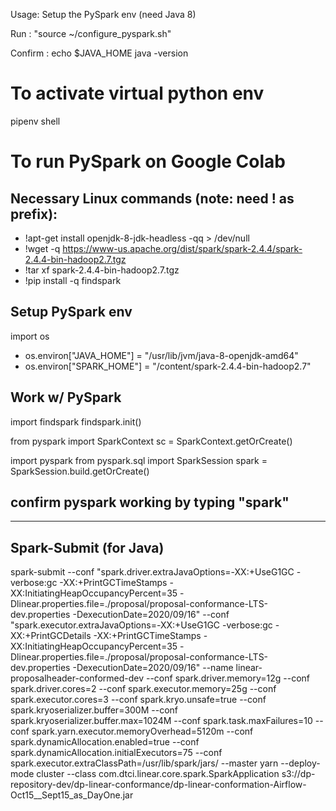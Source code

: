 Usage:
   Setup the PySpark env (need Java 8)

   Run : "source ~/configure_pyspark.sh"

   Confirm :
       echo $JAVA_HOME
       java -version


# To activate virtual python env
pipenv shell

# To run PySpark on Google Colab

##  Necessary Linux commands (note: need ! as prefix):
* !apt-get install openjdk-8-jdk-headless -qq > /dev/null
* !wget -q https://www-us.apache.org/dist/spark/spark-2.4.4/spark-2.4.4-bin-hadoop2.7.tgz
* !tar xf spark-2.4.4-bin-hadoop2.7.tgz
* !pip install -q findspark

## Setup PySpark env
import os
*  os.environ["JAVA_HOME"] = "/usr/lib/jvm/java-8-openjdk-amd64"
*  os.environ["SPARK_HOME"] = "/content/spark-2.4.4-bin-hadoop2.7"

## Work w/ PySpark
import findspark
findspark.init()

from pyspark import SparkContext
sc = SparkContext.getOrCreate()

import pyspark
from pyspark.sql import SparkSession
spark = SparkSession.build.getOrCreate()

## confirm pyspark working by typing "spark"

---

## Spark-Submit (for Java)
spark-submit --conf "spark.driver.extraJavaOptions=-XX:+UseG1GC -verbose:gc -XX:+PrintGCTimeStamps -XX:InitiatingHeapOccupancyPercent=35 -Dlinear.properties.file=./proposal/proposal-conformance-LTS-dev.properties -DexecutionDate=2020/09/16" --conf "spark.executor.extraJavaOptions=-XX:+UseG1GC -verbose:gc -XX:+PrintGCDetails -XX:+PrintGCTimeStamps -XX:InitiatingHeapOccupancyPercent=35 -Dlinear.properties.file=./proposal/proposal-conformance-LTS-dev.properties -DexecutionDate=2020/09/16" --name linear-proposalheader-conformed-dev --conf spark.driver.memory=12g --conf spark.driver.cores=2 --conf spark.executor.memory=25g --conf spark.executor.cores=3 --conf spark.kryo.unsafe=true --conf spark.kryoserializer.buffer=300M --conf spark.kryoserializer.buffer.max=1024M --conf spark.task.maxFailures=10 --conf spark.yarn.executor.memoryOverhead=5120m --conf spark.dynamicAllocation.enabled=true --conf spark.dynamicAllocation.initialExecutors=75 --conf spark.executor.extraClassPath=/usr/lib/spark/jars/ --master yarn --deploy-mode cluster --class com.dtci.linear.core.spark.SparkApplication s3://dp-repository-dev/dp-linear-conformance/dp-linear-conformation-Airflow-Oct15__Sept15_as_DayOne.jar
